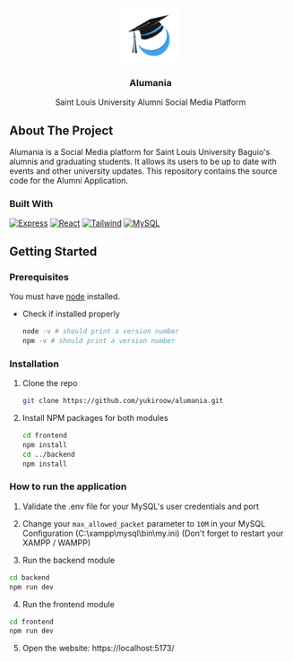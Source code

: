 <a id="readme-top"></a>

<!-- PROJECT LOGO -->
<br />
<div align="center">
  <a href="https://github.com/github_username/repo_name">
    <img src="frontend/src/assets/logo.svg" alt="Logo" width="106" height="98">
  </a>

<h3 align="center">Alumania</h3>

  <p align="center">
    Saint Louis University Alumni Social Media Platform
  </p>
</div>



<!-- ABOUT THE PROJECT -->
## About The Project

Alumania is a Social Media platform for Saint Louis University Baguio's alumnis and graduating students. It allows its users to be up to date with events and other university updates. This repository contains the source code for the Alumni Application.




### Built With

[![Express][Express.js]][Express-url] [![React][React.js]][React-url] [![Tailwind][Tailwind.icon]][Tailwind-url] [![MySQL][MYSQL.logo]][MYSQL-url]




<!-- GETTING STARTED -->
## Getting Started
### Prerequisites

You must have [node](https://nodejs.org/dist/v22.11.0/node-v22.11.0-x64.msi) installed.
* Check if installed properly
  ```sh
  node -v # should print a version number
  npm -v # should print a version number
  ```

### Installation

1. Clone the repo
   ```sh
   git clone https://github.com/yukiroow/alumania.git
   ```
2. Install NPM packages for both modules
   ```sh
   cd frontend
   npm install
   cd ../backend
   npm install
   ```

### How to run the application

1. Validate the .env file for your MySQL's user credentials and port

2. Change your `max_allowed_packet` parameter to `10M` in your MySQL Configuration (C:\xampp\mysql\bin\my.ini)
   (Don't forget to restart your XAMPP / WAMPP)

3. Run the backend module
  ```sh
  cd backend
  npm run dev
  ```

4. Run the frontend module
  ```sh
  cd frontend
  npm run dev
  ```

5. Open the website: https://localhost:5173/


<!-- MARKDOWN LINKS & IMAGES -->
[Express.js]: https://img.shields.io/badge/Express-000000?style=for-the-badge&logo=express&logoColor=white
[Express-url]: https://expressjs.com/
[React.js]: https://img.shields.io/badge/React-20232A?style=for-the-badge&logo=react&logoColor=61DAFB
[React-url]: https://reactjs.org/
[Tailwind.icon]: https://img.shields.io/badge/TailwindCSS-563D7C?style=for-the-badge&logo=tailwindcss&logoColor=white
[Tailwind-url]: https://tailwindcss.com/
[MYSQL.logo]: https://img.shields.io/badge/MySQL-4479A1?style=for-the-badge&logo=mysql&logoColor=white
[MYSQL-url]: https://www.mysql.com/
